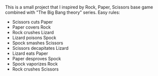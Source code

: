 
This is a small project that I inspired by Rock, Paper, Scissors base game combined with "The Big Bang theory" series.
Easy rules: 
  - Scissors cuts Paper
  - Paper covers Rock
  - Rock crushes Lizard
  - Lizard poisons Spock
  - Spock smashes Scissors
  - Scissors decapitates Lizard
  - Lizard eats Paper
  - Paper desproves Spock
  - Spock vaporizes Rock
  - Rock crushes Scissors
